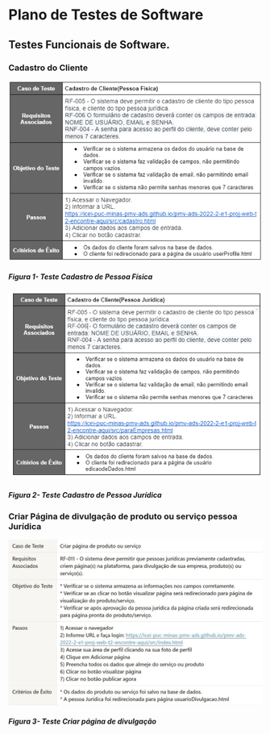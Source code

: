 # Plano de Testes de Software

## Testes Funcionais de Software.

### Cadastro do Cliente

<p align="center"> 
  <img src="img/testes/CadastroPessoaFisica.PNG" width="600">
</p>

##### _Figura 1- Teste Cadastro de Pessoa Física_

<p align="center"> 
  <img src="img/testes/CadastroPessoaJuridica.PNG" width="600">
</p>

##### _Figura 2- Teste Cadastro de Pessoa Jurídica_


### Criar Página de divulgação de produto ou serviço pessoa Jurídica

<p align="center"> 
  <img src="img/testes/CriarPaginaJuridica.JPG" width="600">
</p>

##### _Figura 3- Teste Criar página de divulgação_

